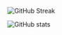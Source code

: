 ![GitHub Streak](https://github-readme-streak-stats.herokuapp.com?user=pallavireddy20&theme=dark)


![GitHub stats](https://github-readme-stats.vercel.app/api?username=pallavireddy20&show_icons=true&count_private=true)
